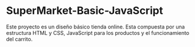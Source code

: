 # SuperMarket-Basic-JavaScript
Este proyecto es un diseño básico tienda online. 
Esta compuesta por una estructura HTML y CSS, 
JavaScript para los productos y el funcionamiento del carrito.
